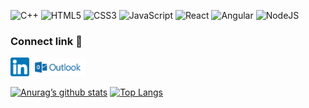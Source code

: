 ![C++](https://img.shields.io/badge/c++-%2300599C.svg?style=for-the-badge&logo=c%2B%2B&logoColor=white)
![HTML5](https://img.shields.io/badge/html5-%23E34F26.svg?style=for-the-badge&logo=html5&logoColor=white)
![CSS3](https://img.shields.io/badge/css3-%231572B6.svg?style=for-the-badge&logo=css3&logoColor=white)
![JavaScript](https://img.shields.io/badge/javascript-%23323330.svg?style=for-the-badge&logo=javascript&logoColor=%23F7DF1E)
![React](https://img.shields.io/badge/react-%2320232a.svg?style=for-the-badge&logo=react&logoColor=%2361DAFB)
![Angular](https://img.shields.io/badge/angular-%23DD0031.svg?style=for-the-badge&logo=angular&logoColor=white)
![NodeJS](https://img.shields.io/badge/node.js-6DA55F?style=for-the-badge&logo=node.js&logoColor=white)

### Connect link 🤝
<a href="https://www.linkedin.com/in/ana-sofia-moreno-nunez"><img src="https://raw.githubusercontent.com/anasofiamoreno/anasofiamoreno/main/linkedin.png" alt="Ana Sofia" width="30px" align=”left”></a><a href="anasofiamorenonunez@outlook.com"><img src="https://github.com/anasofiamoreno/anasofiamoreno/blob/218a98f2d71b0872413f87ca01cd7a44a95f7221/Outlook.png" alt="Ana Sofia" height="30px" align=”left”></a>







[![Anurag’s github stats](https://github-readme-stats.vercel.app/api?username=anasofiamoreno)](https://github.com/yushi1007)
[![Top Langs](https://github-readme-stats.vercel.app/api/top-langs/?username=anasofiamoreno&layout=compact)](https://github.com/yushi1007)

